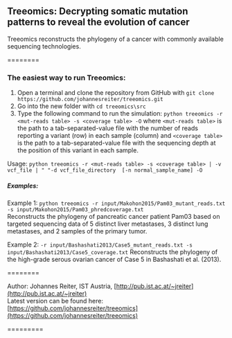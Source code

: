 ## Treeomics: Decrypting somatic mutation patterns to reveal the evolution of cancer
Treeomics reconstructs the phylogeny of a cancer with commonly available sequencing technologies.
 
========

### The easiest way to run Treeomics:
1. Open a terminal and clone the repository from GitHub with ```git clone https://github.com/johannesreiter/treeomics.git```
2. Go into the new folder with ```cd treeomics\src```
3. Type the following command to run the simulation: ```python treeomics -r <mut-reads table> -s <coverage table> -O``` 
where ```<mut-reads table>``` is the path to a tab-separated-value file with the number of 
reads reporting a variant (row) in each sample (column) and ```<coverage table>``` is the path to a tab-separated-value 
file with the sequencing depth at the position of this variant in each sample.

Usage: ```python treeomics -r <mut-reads table> -s <coverage table> | -v vcf_file | "
                "-d vcf_file_directory  [-n normal_sample_name] -O```

##### Examples:
Example 1: ```python treeomics -r input/Makohon2015/Pam03_mutant_reads.txt -s input/Makohon2015/Pam03_phredcoverage.txt```  
Reconstructs the phylogeny of pancreatic cancer patient Pam03 based on targeted sequencing data 
of 5 distinct liver metastases, 3 distinct lung metastases, and 2 samples of the primary tumor.

Example 2: ```-r input/Bashashati2013/Case5_mutant_reads.txt -s input/Bashashati2013/Case5_coverage.txt```
Reconstructs the phylogeny of the high-grade serous ovarian cancer of Case 5 in Bashashati et al. (2013).

========


Author: Johannes Reiter, IST Austria, [http://pub.ist.ac.at/~jreiter](http://pub.ist.ac.at/~jreiter)  
Latest version can be found here: [https://github.com/johannesreiter/treeomics](https://github.com/johannesreiter/treeomics)

=========
